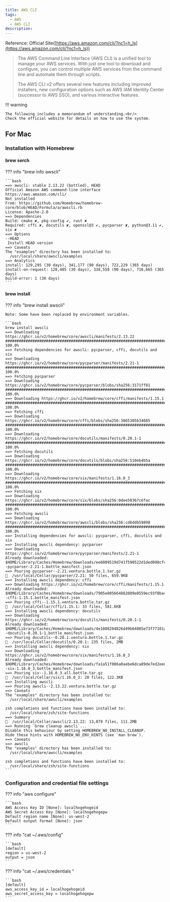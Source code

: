 ```yaml
---
title: AWS CLI
tags:
  - AWS
  - AWS CLI
description:
---
```


Reference: Official Site([https://aws.amazon.com/cli/?nc1=h_ls](https://aws.amazon.com/cli/?nc1=h_ls))

> The AWS Command Line Interface (AWS CLI) is a unified tool to manage your AWS services. With just one tool to download and configure, you can control multiple AWS services from the command line and automate them through scripts.
>
> The AWS CLI v2 offers several new features including improved installers, new configuration options such as AWS IAM Identity Center (successor to AWS SSO), and various interactive features.

!!! warning

    The following includes a memorandum of understanding.<br/>
    Check the official website for details on how to use the system.

## For Mac

### Installation with Homebrew

#### brew serch

??? info "brew info awscli"

    ```bash
    ==> awscli: stable 2.13.22 (bottled), HEAD
    Official Amazon AWS command-line interface
    https://aws.amazon.com/cli/
    Not installed
    From: https://github.com/Homebrew/homebrew-core/blob/HEAD/Formula/a/awscli.rb
    License: Apache-2.0
    ==> Dependencies
    Build: cmake ✘, pkg-config ✔, rust ✘
    Required: cffi ✘, docutils ✘, openssl@3 ✔, pycparser ✘, python@3.11 ✔, six ✘
    ==> Options
    --HEAD
     Install HEAD version
    ==> Caveats
    The "examples" directory has been installed to:
      /usr/local/share/awscli/examples
    ==> Analytics
    install: 129,295 (30 days), 341,177 (90 days), 722,229 (365 days)
    install-on-request: 128,405 (30 days), 338,558 (90 days), 716,665 (365 days)
    build-error: 1 (30 days)
    ```

#### brew install

??? info "brew install awscli"

    Note: Some have been replaced by environment variables.

    ```bash
    brew install awscli
    ==> Downloading https://ghcr.io/v2/homebrew/core/awscli/manifests/2.13.22
    ######################################################################### 100.0%
    ==> Fetching dependencies for awscli: pycparser, cffi, docutils and six
    ==> Downloading https://ghcr.io/v2/homebrew/core/pycparser/manifests/2.21-1
    ######################################################################### 100.0%
    ==> Fetching pycparser
    ==> Downloading https://ghcr.io/v2/homebrew/core/pycparser/blobs/sha256:3171ff81
    ######################################################################### 100.0%
    ==> Downloading https://ghcr.io/v2/homebrew/core/cffi/manifests/1.15.1
    ######################################################################### 100.0%
    ==> Fetching cffi
    ==> Downloading https://ghcr.io/v2/homebrew/core/cffi/blobs/sha256:3865305b34685
    ######################################################################### 100.0%
    ==> Downloading https://ghcr.io/v2/homebrew/core/docutils/manifests/0.20.1-1
    ######################################################################### 100.0%
    ==> Fetching docutils
    ==> Downloading https://ghcr.io/v2/homebrew/core/docutils/blobs/sha256:510eb4b5a
    ######################################################################### 100.0%
    ==> Downloading https://ghcr.io/v2/homebrew/core/six/manifests/1.16.0_3
    ######################################################################### 100.0%
    ==> Fetching six
    ==> Downloading https://ghcr.io/v2/homebrew/core/six/blobs/sha256:0dee50367c6fac
    ######################################################################### 100.0%
    ==> Fetching awscli
    ==> Downloading https://ghcr.io/v2/homebrew/core/awscli/blobs/sha256:cd6ddb59898
    ######################################################################### 100.0%
    ==> Installing dependencies for awscli: pycparser, cffi, docutils and six
    ==> Installing awscli dependency: pycparser
    ==> Downloading https://ghcr.io/v2/homebrew/core/pycparser/manifests/2.21-1
    Already downloaded: $HOME/Library/Caches/Homebrew/downloads/ee6009519d741f590522d1ded090cfc31840cdb25ce7065cb5dbe485cc976aeb--pycparser-2.21-1.bottle_manifest.json
    ==> Pouring pycparser--2.21.ventura.bottle.1.tar.gz
    🍺  /usr/local/Cellar/pycparser/2.21: 50 files, 659.9KB
    ==> Installing awscli dependency: cffi
    ==> Downloading https://ghcr.io/v2/homebrew/core/cffi/manifests/1.15.1
    Already downloaded: $HOME/Library/Caches/Homebrew/downloads/7905e805664882089e0559ec93f8ba42193a86ceca50c509f59c93f3ed3bff7e--cffi-1.15.1.bottle_manifest.json
    ==> Pouring cffi--1.15.1.ventura.bottle.tar.gz
    🍺  /usr/local/Cellar/cffi/1.15.1: 33 files, 581.6KB
    ==> Installing awscli dependency: docutils
    ==> Downloading https://ghcr.io/v2/homebrew/core/docutils/manifests/0.20.1-1
    Already downloaded: $HOME/Library/Caches/Homebrew/downloads/4e1808204826d49b64005e73f77101af52c0113bfc10f001c2f7a9bbe52b93d9--docutils-0.20.1-1.bottle_manifest.json
    ==> Pouring docutils--0.20.1.ventura.bottle.1.tar.gz
    🍺  /usr/local/Cellar/docutils/0.20.1: 235 files, 2MB
    ==> Installing awscli dependency: six
    ==> Downloading https://ghcr.io/v2/homebrew/core/six/manifests/1.16.0_3
    Already downloaded: $HOME/Library/Caches/Homebrew/downloads/fa1a51f086a0aebe6dca89de7ed2eed5256badfcd82cfcea3e58164c812817e3--six-1.16.0_3.bottle_manifest.json
    ==> Pouring six--1.16.0_3.all.bottle.tar.gz
    🍺  /usr/local/Cellar/six/1.16.0_3: 20 files, 122.3KB
    ==> Installing awscli
    ==> Pouring awscli--2.13.22.ventura.bottle.tar.gz
    ==> Caveats
    The "examples" directory has been installed to:
      /usr/local/share/awscli/examples

    zsh completions and functions have been installed to:
      /usr/local/share/zsh/site-functions
    ==> Summary
    🍺  /usr/local/Cellar/awscli/2.13.22: 13,079 files, 111.2MB
    ==> Running `brew cleanup awscli`...
    Disable this behaviour by setting HOMEBREW_NO_INSTALL_CLEANUP.
    Hide these hints with HOMEBREW_NO_ENV_HINTS (see `man brew`).
    ==> Caveats
    ==> awscli
    The "examples" directory has been installed to:
      /usr/local/share/awscli/examples

    zsh completions and functions have been installed to:
      /usr/local/share/zsh/site-functions
    ```

### Configuration and credential file settings

??? info "aws configure"

    ```bash
    AWS Access Key ID [None]: localhogehogeid
    AWS Secret Access Key [None]: localhogehogepw
    Default region name [None]: us-west-2
    Default output format [None]: json
    ```

??? info "cat ~/.aws/config"

    ```bash
    [default]
    region = us-west-2
    output = json
    ```

??? info "cat ~/.aws/credentials "

    ```bash
    [default]
    aws_access_key_id = localhogehogeid
    aws_secret_access_key = localhogehogepw
    ```
